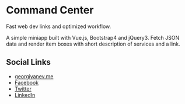 # Command Center
Fast web dev links and optimized workflow.

A simple miniapp built with Vue.js, Bootstrap4 and jQuery3.
Fetch JSON data and render item boxes with short description of services and a link.

## Social Links

- [georgiyanev.me](https://georgiyanev.me)
- [Facebook](https://www.facebook.com/jumpalottahigh/)
- [Twitter](https://www.twitter.com/jumpalottahigh/)
- [LinkedIn](https://www.linkedin.com/in/yanevgeorgi/)
